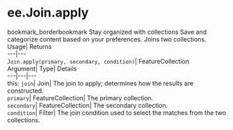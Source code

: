  
#  ee.Join.apply 
bookmark_borderbookmark Stay organized with collections  Save and categorize content based on your preferences.
Joins two collections. 
Usage| Returns  
---|---  
`Join.apply(primary, secondary, condition)`| FeatureCollection  
Argument| Type| Details  
---|---|---  
this: `join`| Join| The join to apply; determines how the results are constructed.  
`primary`| FeatureCollection| The primary collection.  
`secondary`| FeatureCollection| The secondary collection.  
`condition`| Filter| The join condition used to select the matches from the two collections.  
